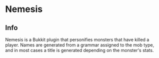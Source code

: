 # Nemesis

## Info

Nemesis is a Bukkit plugin that personifies monsters that have killed a player. Names are generated from a grammar assigned to the mob type, and in most cases a title is generated depending on the monster's stats.
